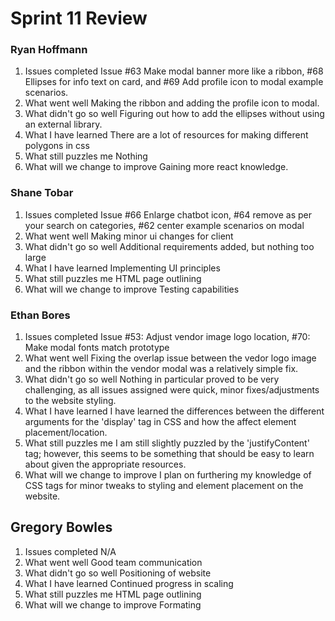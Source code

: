 # Sprint 11 Review
### Ryan Hoffmann
1. Issues completed
Issue #63 Make modal banner more like a ribbon, #68 Ellipses for info text on card, and #69 Add profile icon to modal example scenarios.
2. What went well
Making the ribbon and adding the profile icon to modal.
3. What didn't go so well
Figuring out how to add the ellipses without using an external library.
4. What I have learned
There are a lot of resources for making different polygons in css 
5. What still puzzles me
Nothing
6. What will we change to improve
Gaining more react knowledge.

### Shane Tobar
1. Issues completed
Issue #66 Enlarge chatbot icon, #64 remove as per your search on categories, #62 center example scenarios on modal
2. What went well
Making minor ui changes for client
3. What didn't go so well
Additional requirements added, but nothing too large
4. What I have learned
Implementing UI principles
5. What still puzzles me
HTML page outlining
6. What will we change to improve
Testing capabilities

### Ethan Bores
1. Issues completed
Issue #53: Adjust vendor image logo location, #70: Make modal fonts match prototype
2. What went well
Fixing the overlap issue between the vedor logo image and the ribbon within the vendor modal was a relatively simple fix.
3. What didn't go so well
Nothing in particular proved to be very challenging, as all issues assigned were quick, minor fixes/adjustments to the website styling.
4. What I have learned
I have learned the differences between the different arguments for the 'display' tag in CSS and how the affect element placement/location.
5. What still puzzles me
I am still slightly puzzled by the 'justifyContent' tag; however, this seems to be something that should be easy to learn about given the appropriate resources.
6. What will we change to improve
I plan on furthering my knowledge of CSS tags for minor tweaks to styling and element placement on the website.

## Gregory Bowles
1. Issues completed
N/A
2. What went well
Good team communication
3. What didn't go so well
Positioning of website
4. What I have learned
Continued progress in scaling
5. What still puzzles me
HTML page outlining
6. What will we change to improve
Formating
